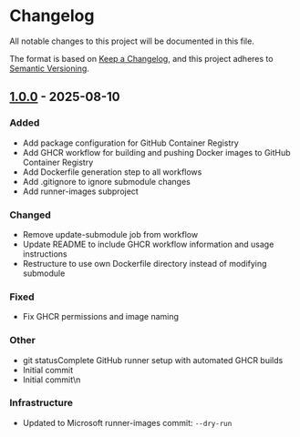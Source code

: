 # Changelog

All notable changes to this project will be documented in this file.

The format is based on [Keep a Changelog](https://keepachangelog.com/en/1.0.0/),
and this project adheres to [Semantic Versioning](https://semver.org/spec/v2.0.0.html).

## [1.0.0] - 2025-08-10

### Added
- Add package configuration for GitHub Container Registry
- Add GHCR workflow for building and pushing Docker images to GitHub Container Registry
- Add Dockerfile generation step to all workflows
- Add .gitignore to ignore submodule changes
- Add runner-images subproject

### Changed
- Remove update-submodule job from workflow
- Update README to include GHCR workflow information and usage instructions
- Restructure to use own Dockerfile directory instead of modifying submodule

### Fixed
- Fix GHCR permissions and image naming

### Other
- git statusComplete GitHub runner setup with automated GHCR builds
- Initial commit
- Initial commit\n
### Infrastructure
- Updated to Microsoft runner-images commit: `--dry-run`

[1.0.0]: https://github.com/skunklabz/skunklabz-github-runner/releases/tag/v1.0.0
